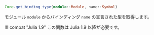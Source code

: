```julia
Core.get_binding_type(module::Module, name::Symbol)
```

モジュール `module` からバインディング `name` の宣言された型を取得します。

!!! compat "Julia 1.9"
    この関数は Julia 1.9 以降が必要です。


